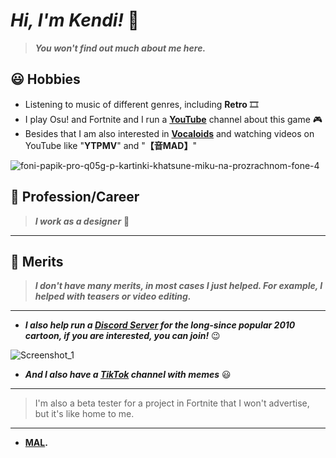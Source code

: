# ***Hi, I'm Kendi!*** 👋
> ***You won't find out much about me here.***

## 😃 Hobbies
+ Listening to music of different genres, including **Retro** 🎞️
+ I play Osu! and Fortnite and I run a [**YouTube**](https://youtube.com/@CandyTwix) channel about this game 🎮
+ Besides that I am also interested in [**Vocaloids**](https://en.wikipedia.org/wiki/Vocaloid) and watching videos on YouTube like "**YTPMV**" and "**【音MAD】**"

![foni-papik-pro-q05g-p-kartinki-khatsune-miku-na-prozrachnom-fone-4](https://github.com/user-attachments/assets/242f7070-91cd-4fed-a261-e15227e72eb1)


## 👥 Profession/Career
> ***I work as a designer*** 🎨

* * *

## 🏅 Merits
> ***I don't have many merits, in most cases I just helped. For example, I helped with teasers or video editing.***

* * *
+ ***I also help run a [Discord Server](https://discord.gg/UWrMUwfAEw) for the long-since popular 2010 cartoon, if you are interested, you can join!*** 😉

![Screenshot_1](https://github.com/user-attachments/assets/125016e9-1d8f-4189-95c9-8732a2ceb9ac)

+ ***And I also have a [TikTok](https://tiktok.com/@yeahiamkendi) channel with memes*** 😃

* * *
> I'm also a beta tester for a project in Fortnite that I won't advertise, but it's like home to me.

* * *
+ ****[MAL](https://myanimelist.net/animelist/CandyTwix).****
